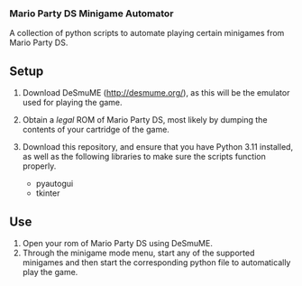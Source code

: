 ### Mario Party DS Minigame Automator
A collection of python scripts to automate playing certain minigames from Mario Party DS.

## Setup
1. Download DeSmuME (http://desmume.org/), as this will be the emulator used for playing the game.
2. Obtain a *legal* ROM of Mario Party DS, most likely by dumping the contents of your cartridge of the game.
3. Download this repository, and ensure that you have Python 3.11 installed, as well as the following libraries to make sure the scripts function properly.

   - pyautogui
   - tkinter

## Use
1. Open your rom of Mario Party DS using DeSmuME.
2. Through the minigame mode menu, start any of the supported minigames and then start the corresponding python file to automatically play the game.
